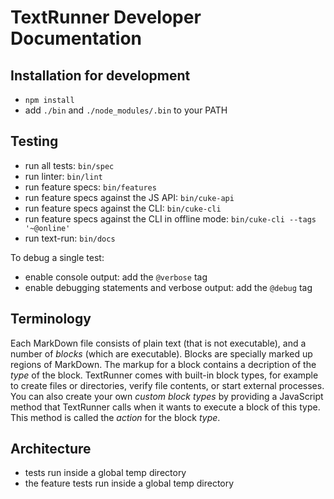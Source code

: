# TextRunner Developer Documentation

## Installation for development

* `npm install`
* add `./bin` and `./node_modules/.bin` to your PATH


## Testing

* run all tests: `bin/spec`
* run linter: `bin/lint`
* run feature specs: `bin/features`
* run feature specs against the JS API: `bin/cuke-api`
* run feature specs against the CLI: `bin/cuke-cli`
* run feature specs against the CLI in offline mode: `bin/cuke-cli --tags '~@online'`
* run text-run: `bin/docs`

To debug a single test:
* enable console output: add the `@verbose` tag
* enable debugging statements and verbose output: add the `@debug` tag


## Terminology

Each MarkDown file consists of plain text (that is not executable),
and a number of _blocks_ (which are executable).
Blocks are specially marked up regions of MarkDown.
The markup for a block contains a decription of the _type_ of the block.
TextRunner comes with built-in block types,
for example to create files or directories, verify file contents,
or start external processes.
You can also create your own _custom block types_
by providing a JavaScript method that TextRunner calls when it wants to execute a block of this type.
This method is called the _action_ for the block _type_.


## Architecture

- tests run inside a global temp directory
- the feature tests run inside a global temp directory
